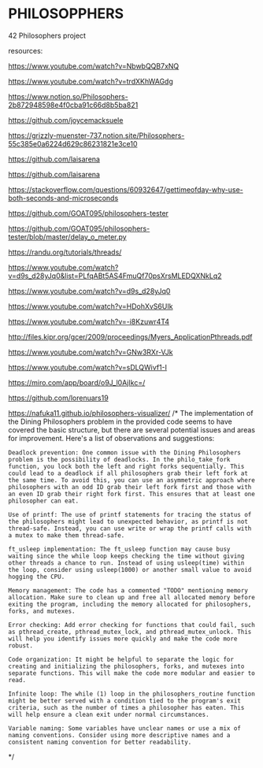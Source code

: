 # PHILOSOPPHERS
 42 Philosophers project 

resources:

https://www.youtube.com/watch?v=NbwbQQB7xNQ

https://www.youtube.com/watch?v=trdXKhWAGdg


https://www.notion.so/Philosophers-2b872948598e4f0cba91c66d8b5ba821

https://github.com/joycemacksuele

https://grizzly-muenster-737.notion.site/Philosophers-55c385e0a6224d629c86231821e3ce10

https://github.com/laisarena

https://github.com/laisarena

https://stackoverflow.com/questions/60932647/gettimeofday-why-use-both-seconds-and-microseconds

https://github.com/GOAT095/philosophers-tester

https://github.com/GOAT095/philosophers-tester/blob/master/delay_o_meter.py

https://randu.org/tutorials/threads/

https://www.youtube.com/watch?v=d9s_d28yJq0&list=PLfqABt5AS4FmuQf70psXrsMLEDQXNkLq2

https://www.youtube.com/watch?v=d9s_d28yJq0

https://www.youtube.com/watch?v=HDohXvS6UIk

https://www.youtube.com/watch?v=-i8Kzuwr4T4


http://files.kipr.org/gcer/2009/proceedings/Myers_ApplicationPthreads.pdf

https://www.youtube.com/watch?v=GNw3RXr-VJk


https://www.youtube.com/watch?v=sDLQWivf1-I

https://miro.com/app/board/o9J_l0AjIkc=/

https://github.com/lorenuars19

https://nafuka11.github.io/philosophers-visualizer/
/*
The implementation of the Dining Philosophers problem in the provided code seems to have covered the basic structure, but there are several potential issues and areas for improvement. Here's a list of observations and suggestions:

    Deadlock prevention: One common issue with the Dining Philosophers problem is the possibility of deadlocks. In the philo_take_fork function, you lock both the left and right forks sequentially. This could lead to a deadlock if all philosophers grab their left fork at the same time. To avoid this, you can use an asymmetric approach where philosophers with an odd ID grab their left fork first and those with an even ID grab their right fork first. This ensures that at least one philosopher can eat.

    Use of printf: The use of printf statements for tracing the status of the philosophers might lead to unexpected behavior, as printf is not thread-safe. Instead, you can use write or wrap the printf calls with a mutex to make them thread-safe.

    ft_usleep implementation: The ft_usleep function may cause busy waiting since the while loop keeps checking the time without giving other threads a chance to run. Instead of using usleep(time) within the loop, consider using usleep(1000) or another small value to avoid hogging the CPU.

    Memory management: The code has a commented "TODO" mentioning memory allocation. Make sure to clean up and free all allocated memory before exiting the program, including the memory allocated for philosophers, forks, and mutexes.

    Error checking: Add error checking for functions that could fail, such as pthread_create, pthread_mutex_lock, and pthread_mutex_unlock. This will help you identify issues more quickly and make the code more robust.

    Code organization: It might be helpful to separate the logic for creating and initializing the philosophers, forks, and mutexes into separate functions. This will make the code more modular and easier to read.

    Infinite loop: The while (1) loop in the philosophers_routine function might be better served with a condition tied to the program's exit criteria, such as the number of times a philosopher has eaten. This will help ensure a clean exit under normal circumstances.

    Variable naming: Some variables have unclear names or use a mix of naming conventions. Consider using more descriptive names and a consistent naming convention for better readability.

*/